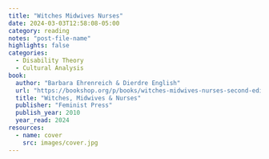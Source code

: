 ```yaml
---
title: "Witches Midwives Nurses"
date: 2024-03-03T12:58:08-05:00
category: reading
notes: "post-file-name"
highlights: false
categories:
  - Disability Theory
  - Cultural Analysis
book:
  author: "Barbara Ehrenreich & Dierdre English"
  url: "https://bookshop.org/p/books/witches-midwives-nurses-second-edition-a-history-of-women-healers-barbara-ehrenreich/10412447"
  title: "Witches, Midwives & Nurses"
  publisher: "Feminist Press" 
  publish_year: 2010
  year_read: 2024
resources:
  - name: cover
    src: images/cover.jpg
---
```


